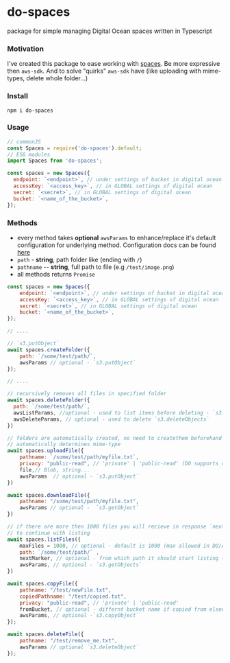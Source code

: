 # do-spaces

package for simple managing Digital Ocean spaces written in Typescript

### Motivation

I've created this package to ease working with [spaces](https://www.digitalocean.com/products/spaces/). Be more expressive then `aws-sdk`. And to solve "quirks" `aws-sdk` have (like uploading with mime-types, delete whole folder...)

### Install

```
npm i do-spaces
```

### Usage

```js
// commonJS
const Spaces = require('do-spaces').default;
// ES6 modules
import Spaces from 'do-spaces';

const spaces = new Spaces({
  endpoint: `<endpoint>`, // under settings of bucket in digital ocean
  accessKey: `<access_key>`, // in GLOBAL settings of digital ocean
  secret: `<secret>`, // in GLOBAL settings of digital ocean
  bucket: `<name_of_the_bucket>`,
});
```

### Methods

- every method takes **optional** `awsParams` to enhance/replace it's default configuration for underlying method. Configuration docs can be found [here](https://docs.aws.amazon.com/AWSJavaScriptSDK/latest/AWS/S3.html)
- `path` - **string**, path folder like (ending with `/`)
- `pathname` -- **string**, full path to file (e.g `/test/image.png`)
- all methods returns `Promise`

```js
const spaces = new Spaces({
    endpoint: `<endpoint>`, // under settings of bucket in digital ocean
    accessKey: `<access_key>`, // in GLOBAL settings of digital ocean
    secret: `<secret>`, // in GLOBAL settings of digital ocean
    bucket: `<name_of_the_bucket>`,
});

// ....

// `s3.putObject`
await spaces.createFolder({
    path: `/some/test/path/`,
    awsParams // optional - `s3.putObject`
});

// ....

// recursively removes all files in specified folder
await spaces.deleteFolder({
  path: `/some/test/path/`,
  awsListParams, //optional - used to list items before deleting - `s3.listObjects`
  awsDeleteParams, // optional - used to delete `s3.deleteObjects`
})

// folders are automatically created, no need to createthem beforehand
// automatically determines mime-type
await spaces.uploadFile({
    pathname: `/some/test/path/myfile.txt`,
    privacy: "public-read", // 'private' | 'public-read' (DO supports only those)
    file,// Blob, string...
    awsParams  // optional - `s3.putObject`
})

await spaces.downloadFile({
    pathname: "/some/test/path/myfile.txt",
    awsParams // optional -  `s3.getObject`
})

// if there are more then 1000 files you will recieve in response `nextMarker`,
// to continue with listing
await spaces.listFiles({
    maxFiles = 1000, // optional - default is 1000 (max allowed in DO/AWS)
    path: `/some/test/path/` ,
    nextMarker, // optional - from which path it should start listing (supplied)
    awsParams, // optional - `s3.getObjects`
})

await spaces.copyFile({
    pathname: "/test/newFile.txt",
    copiedPathname: "/test/copied.txt",
    privacy: "public-read", // 'private' | 'public-read'
    fromBucket, // optional - differnt bucket name if copied from elsewhere
    awsParams, // optional -`s3.copyObject`
});

await spaces.deleteFile({
    pathname: "/test/remove_me.txt",
    awsParams // optional `s3.deleteObject`
});
```
